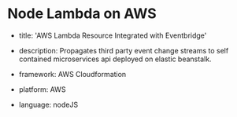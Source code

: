 # Node Lambda on AWS

- title: 'AWS Lambda Resource Integrated with Eventbridge'

- description: Propagates third party event change streams to self contained microservices api deployed on elastic beanstalk.

- framework: AWS Cloudformation

- platform: AWS

- language: nodeJS
